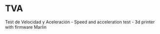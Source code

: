 TVA
===

Test de Velocidad y Aceleración - Speed and acceleration test - 3d printer with firmware Marlin
